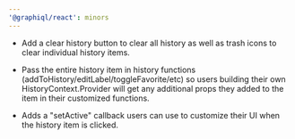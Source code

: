 ```yaml
---
'@graphiql/react': minors
---
```


- Add a clear history button to clear all history as well as trash icons to clear individual history items.

- Pass the entire history item in history functions (addToHistory/editLabel/toggleFavorite/etc) so users building their own HistoryContext.Provider will get any additional props they added to the item in their customized functions.

- Adds a "setActive" callback users can use to customize their UI when the history item is clicked.
